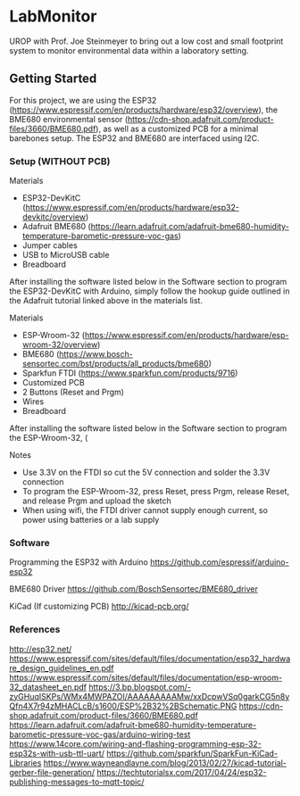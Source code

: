 # LabMonitor

UROP with Prof. Joe Steinmeyer to bring out a low cost and small footprint system to monitor environmental data within a laboratory setting.

## Getting Started

For this project, we are using the ESP32 (https://www.espressif.com/en/products/hardware/esp32/overview), the BME680 environmental sensor (https://cdn-shop.adafruit.com/product-files/3660/BME680.pdf), as well as a customized PCB for a minimal barebones setup. The ESP32 and BME680 are interfaced using I2C.

### Setup (WITHOUT PCB)

Materials
* ESP32-DevKitC (https://www.espressif.com/en/products/hardware/esp32-devkitc/overview)
* Adafruit BME680 (https://learn.adafruit.com/adafruit-bme680-humidity-temperature-barometic-pressure-voc-gas)
* Jumper cables
* USB to MicroUSB cable
* Breadboard

After installing the software listed below in the Software section to program the ESP32-DevKitC with Arduino, simply follow the hookup guide outlined in the Adafruit tutorial linked above in the materials list.



Materials
* ESP-Wroom-32 (https://www.espressif.com/en/products/hardware/esp-wroom-32/overview)
* BME680 (https://www.bosch-sensortec.com/bst/products/all_products/bme680)
* Sparkfun FTDI (https://www.sparkfun.com/products/9716)
* Customized PCB
* 2 Buttons (Reset and Prgm)
* Wires
* Breadboard

After installing the software listed below in the Software section to program the ESP-Wroom-32, (

Notes
* Use 3.3V on the FTDI so cut the 5V connection and solder the 3.3V connection
* To program the ESP-Wroom-32, press Reset, press Prgm, release Reset, and release Prgm and upload the sketch
* When using wifi, the FTDI driver cannot supply enough current, so power using batteries or a lab supply

### Software

Programming the ESP32 with Arduino
https://github.com/espressif/arduino-esp32

BME680 Driver
https://github.com/BoschSensortec/BME680_driver

KiCad (If customizing PCB)
http://kicad-pcb.org/


### References
http://esp32.net/
https://www.espressif.com/sites/default/files/documentation/esp32_hardware_design_guidelines_en.pdf
https://www.espressif.com/sites/default/files/documentation/esp-wroom-32_datasheet_en.pdf
https://3.bp.blogspot.com/-zyGHuqISKPs/WMx4MWPAZOI/AAAAAAAAAMw/xxDcpwVSq0garkCG5n8yQfn4X7r94zMHACLcB/s1600/ESP%2B32%2BSchematic.PNG
https://cdn-shop.adafruit.com/product-files/3660/BME680.pdf
https://learn.adafruit.com/adafruit-bme680-humidity-temperature-barometic-pressure-voc-gas/arduino-wiring-test
https://www.14core.com/wiring-and-flashing-programming-esp-32-esp32s-with-usb-ttl-uart/
https://github.com/sparkfun/SparkFun-KiCad-Libraries
https://www.wayneandlayne.com/blog/2013/02/27/kicad-tutorial-gerber-file-generation/
https://techtutorialsx.com/2017/04/24/esp32-publishing-messages-to-mqtt-topic/

